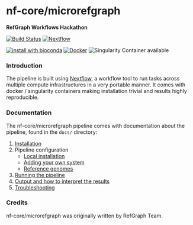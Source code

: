 # nf-core/microrefgraph
**RefGraph Workflows Hackathon**

[![Build Status](https://travis-ci.org/nf-core/microrefgraph.svg?branch=master)](https://travis-ci.org/nf-core/microrefgraph)
[![Nextflow](https://img.shields.io/badge/nextflow-%E2%89%A50.32.0-brightgreen.svg)](https://www.nextflow.io/)

[![install with bioconda](https://img.shields.io/badge/install%20with-bioconda-brightgreen.svg)](http://bioconda.github.io/)
[![Docker](https://img.shields.io/docker/automated/nfcore/microrefgraph.svg)](https://hub.docker.com/r/nfcore/microrefgraph)
![Singularity Container available](
https://img.shields.io/badge/singularity-available-7E4C74.svg)

### Introduction
The pipeline is built using [Nextflow](https://www.nextflow.io), a workflow tool to run tasks across multiple compute infrastructures in a very portable manner. It comes with docker / singularity containers making installation trivial and results highly reproducible.


### Documentation
The nf-core/microrefgraph pipeline comes with documentation about the pipeline, found in the `docs/` directory:

1. [Installation](docs/installation.md)
2. Pipeline configuration
    * [Local installation](docs/configuration/local.md)
    * [Adding your own system](docs/configuration/adding_your_own.md)
    * [Reference genomes](docs/configuration/reference_genomes.md)  
3. [Running the pipeline](docs/usage.md)
4. [Output and how to interpret the results](docs/output.md)
5. [Troubleshooting](docs/troubleshooting.md)

<!-- TODO nf-core: Add a brief overview of what the pipeline does and how it works -->

### Credits
nf-core/microrefgraph was originally written by RefGraph Team.
